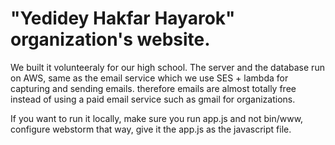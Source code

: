 # "Yedidey Hakfar Hayarok" organization's website.
We built it volunteeraly for our high school.
The server and the database run on AWS, same as the email service which we use SES + lambda for capturing and sending emails. therefore emails are almost totally free instead of using a paid email service such as gmail for organizations.

If you want to run it locally, make sure you run app.js and not bin/www, configure webstorm that way, give it the app.js as the javascript file.

